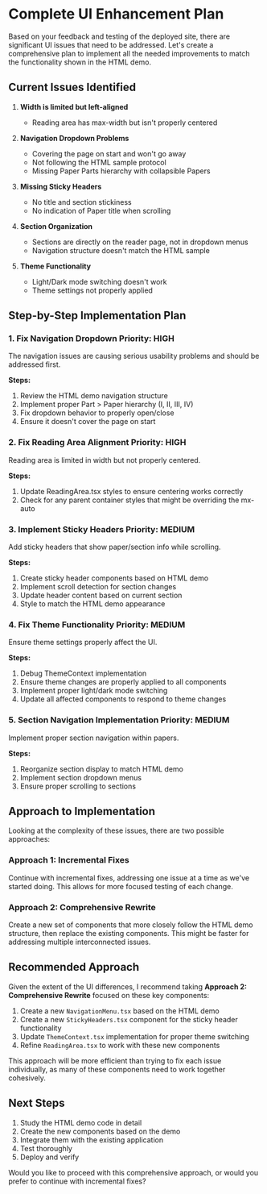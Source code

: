 # Complete UI Enhancement Plan

Based on your feedback and testing of the deployed site, there are significant UI issues that need to be addressed. Let's create a comprehensive plan to implement all the needed improvements to match the functionality shown in the HTML demo.

## Current Issues Identified

1. **Width is limited but left-aligned**

   - Reading area has max-width but isn't properly centered

2. **Navigation Dropdown Problems**

   - Covering the page on start and won't go away
   - Not following the HTML sample protocol
   - Missing Paper Parts hierarchy with collapsible Papers

3. **Missing Sticky Headers**

   - No title and section stickiness
   - No indication of Paper title when scrolling

4. **Section Organization**

   - Sections are directly on the reader page, not in dropdown menus
   - Navigation structure doesn't match the HTML sample

5. **Theme Functionality**
   - Light/Dark mode switching doesn't work
   - Theme settings not properly applied

## Step-by-Step Implementation Plan

### 1. Fix Navigation Dropdown Priority: HIGH

The navigation issues are causing serious usability problems and should be addressed first.

**Steps:**

1. Review the HTML demo navigation structure
2. Implement proper Part > Paper hierarchy (I, II, III, IV)
3. Fix dropdown behavior to properly open/close
4. Ensure it doesn't cover the page on start

### 2. Fix Reading Area Alignment Priority: HIGH

Reading area is limited in width but not properly centered.

**Steps:**

1. Update ReadingArea.tsx styles to ensure centering works correctly
2. Check for any parent container styles that might be overriding the mx-auto

### 3. Implement Sticky Headers Priority: MEDIUM

Add sticky headers that show paper/section info while scrolling.

**Steps:**

1. Create sticky header components based on HTML demo
2. Implement scroll detection for section changes
3. Update header content based on current section
4. Style to match the HTML demo appearance

### 4. Fix Theme Functionality Priority: MEDIUM

Ensure theme settings properly affect the UI.

**Steps:**

1. Debug ThemeContext implementation
2. Ensure theme changes are properly applied to all components
3. Implement proper light/dark mode switching
4. Update all affected components to respond to theme changes

### 5. Section Navigation Implementation Priority: MEDIUM

Implement proper section navigation within papers.

**Steps:**

1. Reorganize section display to match HTML demo
2. Implement section dropdown menus
3. Ensure proper scrolling to sections

## Approach to Implementation

Looking at the complexity of these issues, there are two possible approaches:

### Approach 1: Incremental Fixes

Continue with incremental fixes, addressing one issue at a time as we've started doing. This allows for more focused testing of each change.

### Approach 2: Comprehensive Rewrite

Create a new set of components that more closely follow the HTML demo structure, then replace the existing components. This might be faster for addressing multiple interconnected issues.

## Recommended Approach

Given the extent of the UI differences, I recommend taking **Approach 2: Comprehensive Rewrite** focused on these key components:

1. Create a new `NavigationMenu.tsx` based on the HTML demo
2. Create a new `StickyHeaders.tsx` component for the sticky header functionality
3. Update `ThemeContext.tsx` implementation for proper theme switching
4. Refine `ReadingArea.tsx` to work with these new components

This approach will be more efficient than trying to fix each issue individually, as many of these components need to work together cohesively.

## Next Steps

1. Study the HTML demo code in detail
2. Create the new components based on the demo
3. Integrate them with the existing application
4. Test thoroughly
5. Deploy and verify

Would you like to proceed with this comprehensive approach, or would you prefer to continue with incremental fixes?
